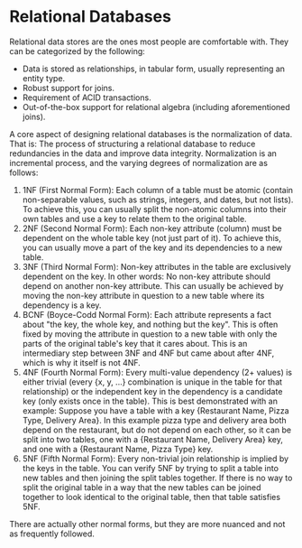 # Relational Databases

Relational data stores are the ones most people are comfortable with. They can be categorized by the following:
- Data is stored as relationships, in tabular form, usually representing an entity type.
- Robust support for joins.
- Requirement of ACID transactions.
- Out-of-the-box support for relational algebra (including aforementioned joins).

A core aspect of designing relational databases is the normalization of data. That is: The process of structuring a relational database to reduce redundancies in the data and improve data integrity. Normalization is an incremental process, and the varying degrees of normalization are as follows:
1. 1NF (First Normal Form): Each column of a table must be atomic (contain non-separable values, such as strings, integers, and dates, but not lists). To achieve this, you can usually split the non-atomic columns into their own tables and use a key to relate them to the original table.
2. 2NF (Second Normal Form): Each non-key attribute (column) must be dependent on the whole table key (not just part of it). To achieve this, you can usually move a part of the key and its dependencies to a new table.
3. 3NF (Third Normal Form): Non-key attributes in the table are exclusively dependent on the key. In other words: No non-key attribute should depend on another non-key attribute. This can usually be achieved by moving the non-key attribute in question to a new table where its dependency is a key.
4. BCNF (Boyce-Codd Normal Form): Each attribute represents a fact about "the key, the whole key, and nothing but the key". This is often fixed by moving the attribute in question to a new table with only the parts of the original table's key that it cares about. This is an intermediary step between 3NF and 4NF but came about after 4NF, which is why it itself is not 4NF.
5. 4NF (Fourth Normal Form): Every multi-value dependency (2+ values) is either trivial (every {x, y, ...} combination is unique in the table for that relationship) or the independent key in the dependency is a candidate key (only exists once in the table). This is best demonstrated with an example: Suppose you have a table with a key {Restaurant Name, Pizza Type, Delivery Area}. In this example pizza type and delivery area both depend on the restaurant, but do not depend on each other, so it can be split into two tables, one with a {Restaurant Name, Delivery Area} key, and one with a {Restaurant Name, Pizza Type} key.
6. 5NF (Fifth Normal Form): Every non-trivial join relationship is implied by the keys in the table. You can verify 5NF by trying to split a table into new tables and then joining the split tables together. If there is no way to split the original table in a way that the new tables can be joined together to look identical to the original table, then that table satisfies 5NF.

There are actually other normal forms, but they are more nuanced and not as frequently followed.
